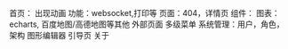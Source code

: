 首页： 出现动画
功能：websocket,打印等
页面：404，详情页
组件：
图表：echarts, 百度地图/高德地图等其他
外部页面
多级菜单
系统管理：用户，角色，架构
图形编辑器
引导页
关于
